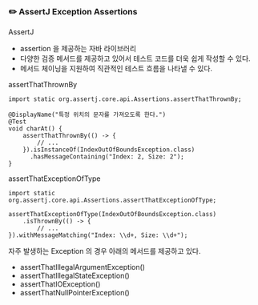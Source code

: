 ### ✏️ AssertJ Exception Assertions

AssertJ
- assertion 을 제공하는 자바 라이브러리
- 다양한 검증 메서드를 제공하고 있어서 테스트 코드를 더욱 쉽게 작성할 수 있다.
- 메서드 체이닝을 지원하여 직관적인 테스트 흐름을 나타낼 수 있다.

assertThatThrownBy
```
import static org.assertj.core.api.Assertions.assertThatThrownBy;

@DisplayName("특정 위치의 문자를 가져오도록 한다.")
@Test
void charAt() {
    assertThatThrownBy(() -> {
        // ...
    }).isInstanceOf(IndexOutOfBoundsException.class)
      .hasMessageContaining("Index: 2, Size: 2");
}
```

assertThatExceptionOfType
```
import static org.assertj.core.api.Assertions.assertThatExceptionOfType;

assertThatExceptionOfType(IndexOutOfBoundsException.class)
    .isThrownBy(() -> {
        // ...
}).withMessageMatching("Index: \\d+, Size: \\d+");
```

자주 발생하는 Exception 의 경우 아래의 메서드를 제공하고 있다.
- assertThatIllegalArgumentException()
- assertThatIllegalStateException()
- assertThatIOException()
- assertThatNullPointerException()
